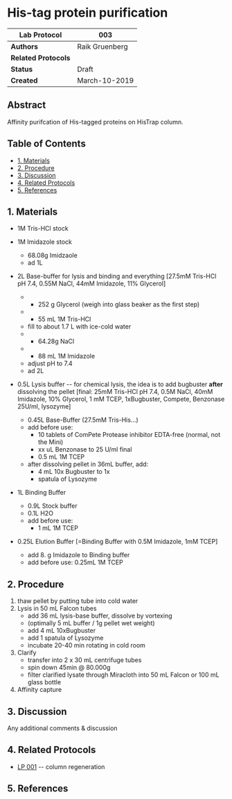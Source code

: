 His-tag protein purification
===================================

Lab Protocol          | 003
----------------------|------------------------------------------------------------------
**Authors**           | Raik Gruenberg
**Related Protocols** | 
**Status**            | Draft
**Created**           | March-10-2019

## Abstract

Affinity purifcation of His-tagged proteins on HisTrap column.

## Table of Contents

* [1. Materials](#materials)
* [2. Procedure](#procedure)
* [3. Discussion](#discussion)
* [4. Related Protocols](#related)
* [5. References](#references)


## 1. Materials <a name="materials"></a>

- 1M Tris-HCl stock

- 1M Imidazole stock
   * 68.08g Imidzaole
   * ad 1L

- 2L Base-buffer for lysis and binding and everything
   [27.5mM Tris-HCl pH 7.4, 0.55M NaCl, 44mM Imidazole, 11% Glycerol]
   * + 252 g Glycerol (weigh into glass beaker as the first step)
   * + 55 mL 1M Tris-HCl
   * fill to about 1.7 L with ice-cold water
   * + 64.28g NaCl
   * + 88 mL 1M Imidazole
   * adjust pH to 7.4
   * ad 2L
   
- 0.5L Lysis buffer -- for chemical lysis, the idea is to add bugbuster **after** dissolving the pellet
   [final: 25mM Tris-HCl pH 7.4, 0.5M NaCl, 40mM Imidazole, 10% Glycerol, 1 mM TCEP, 1xBugbuster, Compete, Benzonase 25U/ml, lysozyme]
   * 0.45L Base-Buffer (27.5mM Tris-His...)
   * add before use: 
       - 10 tablets of ComPete Protease inhibitor EDTA-free (normal, not the Mini)
       - xx uL Benzonase to 25 U/ml final
       - 0.5 mL 1M TCEP
   * after dissolving pellet in 36mL buffer, add:
      - 4 mL 10x Bugbuster to 1x
      - spatula of Lysozyme
   
- 1L Binding Buffer
   * 0.9L Stock buffer
   * 0.1L H2O
   * add before use:
      - 1 mL 1M TCEP

- 0.25L Elution Buffer [=Binding Buffer with 0.5M Imidazole, 1mM TCEP]
   * add 8. g Imidazole to Binding buffer
   * add before use: 0.25mL 1M TCEP


## 2. Procedure <a name="procedure"></a>

1. thaw pellet by putting tube into cold water
2. Lysis in 50 mL Falcon tubes
   - add 36 mL lysis-base buffer, dissolve by vortexing
   - (optimally 5 mL buffer / 1g pellet wet weight)
   - add 4 mL 10xBugbuster
   - add 1 spatula of Lysozyme
   - incubate 20-40 min rotating in cold room
3. Clarify 
   - transfer into 2 x 30 mL centrifuge tubes
   - spin down 45min @ 80.000g
   - filter clarified lysate through Miracloth into 50 mL Falcon or 100 mL glass bottle
4. Affinity capture

## 3. Discussion <a name="discussion"></a>

Any additional comments & discussion


## 4. Related Protocols <a name="related"></a>

- [LP 001](lp001_.md) -- column regeneration


## 5. References <a name='references'></a>
